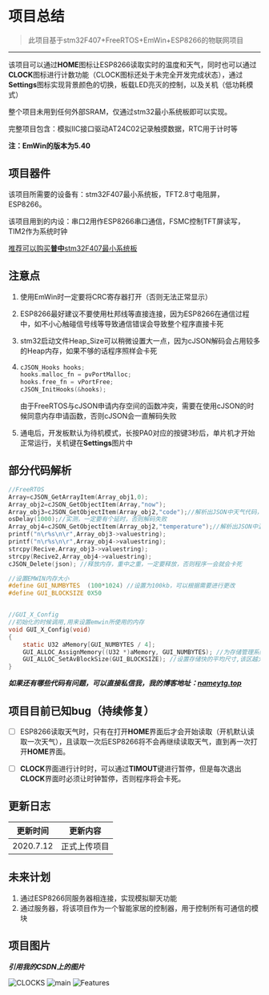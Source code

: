 # 项目总结

> 此项目基于stm32F407+FreeRTOS+EmWin+ESP8266的物联网项目

---

该项目可以通过**HOME**图标让ESP8266读取实时的温度和天气，同时也可以通过**CLOCK**图标进行计数功能（CLOCK图标还处于未完全开发完成状态），通过**Settings**图标实现背景颜色的切换，板载LED亮灭的控制，以及关机（低功耗模式）

整个项目未用到任何外部SRAM，仅通过stm32最小系统板即可以实现。<!--将stm32的资源合理运用，让DIY更加简单-->

完整项目包含：模拟IIC接口驱动AT24C02记录触摸数据，RTC用于计时等

**注：EmWin的版本为5.40**



## 项目器件

该项目所需要的设备有：stm32F407最小系统板，TFT2.8寸电阻屏，ESP8266。

该项目用到的内设：串口2用作ESP8266串口通信，FSMC控制TFT屏读写，TIM2作为系统时钟<!--具体可根据项目中cubemx来配置-->

<u>推荐可以购买**普中**stm32F407最小系统板</u><!--没有打广告哈，纯路人😺-->



## 注意点

1. 使用EmWin时一定要将CRC寄存器打开（否则无法正常显示）

2. ESP8266最好建议不要使用杜邦线等直接连接，因为ESP8266在通信过程中，如不小心触碰信号线等导致通信错误会导致整个程序直接卡死

3. stm32启动文件Heap_Size可以稍微设置大一点，因为cJSON解码会占用较多的Heap内存，如果不够的话程序照样会卡死

4. ```c
   cJSON_Hooks hooks;
   hooks.malloc_fn = pvPortMalloc;
   hooks.free_fn = vPortFree;
   cJSON_InitHooks(&hooks); 
   ```

   由于FreeRTOS与cJSON申请内存空间的函数冲突，需要在使用cJSON的时候同意内存申请函数，否则cJSON会一直解码失败

5. 通电后，开发板默认为待机模式，长按PA0对应的按键3秒后，单片机才开始正常运行，关机键在**Settings**图片中



## 部分代码解析

```c
//FreeRTOS
Array=cJSON_GetArrayItem(Array_obj1,0);
Array_obj2=cJSON_GetObjectItem(Array,"now");		
Array_obj3=cJSON_GetObjectItem(Array_obj2,"code");//解析出JSON中天气代码，如0->晴
osDelay(1000);//实测，一定要有个延时，否则解码失败
Array_obj4=cJSON_GetObjectItem(Array_obj2,"temperature");//解析出JSON中温度，注：温度以字符串形式解析出来
printf("n\r%s\n\r",Array_obj3->valuestring);
printf("n\r%s\n\r",Array_obj4->valuestring);
strcpy(Recive,Array_obj3->valuestring);
strcpy(Recive2,Array_obj4->valuestring);
cJSON_Delete(json);	//释放内存，重中之重，一定要释放，否则程序一会就会卡死
```

```c
//设置EMWIN内存大小
#define GUI_NUMBYTES  (100*1024) //设置为100kb，可以根据需要进行更改
#define GUI_BLOCKSIZE 0X50


//GUI_X_Config
//初始化的时候调用,用来设置emwin所使用的内存
void GUI_X_Config(void)
{
	static U32 aMemory[GUI_NUMBYTES / 4];
	GUI_ALLOC_AssignMemory((U32 *)aMemory, GUI_NUMBYTES); //为存储管理系统分配一个存储块
	GUI_ALLOC_SetAvBlockSize(GUI_BLOCKSIZE); //设置存储快的平均尺寸,该区越大,可用的存储快数量越少
}
```



***如果还有哪些代码有问题，可以直接私信我，我的博客地址：[nameytg.top](http://nameytg.top)***



## 项目目前已知bug（持续修复）

- [ ] ESP8266读取天气时，只有在打开**HOME**界面后才会开始读取（开机默认读取一次天气），且读取一次后ESP8266将不会再继续读取天气，直到再一次打开**HOME**界面。
- [ ] **CLOCK**界面进行计时时，可以通过**TIMOUT**键进行暂停，但是每次退出**CLOCK**界面时必须让时钟暂停，否则程序将会卡死。



## 更新日志

| 更新时间  |   更新内容   |
| :-------: | :----------: |
| 2020.7.12 | 正式上传项目 |



## 未来计划

1. 通过ESP8266同服务器相连接，实现模拟聊天功能
2. 通过服务器，将该项目作为一个智能家居的控制器，用于控制所有可通信的模块



## 项目图片

***引用我的CSDN上的图片***

![CLOCKS](https://img-blog.csdnimg.cn/20200712140057996.png?x-oss-process=image/watermark,type_ZmFuZ3poZW5naGVpdGk,shadow_10,text_aHR0cHM6Ly9ibG9nLmNzZG4ubmV0L25hbWVfbG9uZ21pbmc=,size_16,color_FFFFFF,t_70)
![main](https://img-blog.csdnimg.cn/20200712140057942.png?x-oss-process=image/watermark,type_ZmFuZ3poZW5naGVpdGk,shadow_10,text_aHR0cHM6Ly9ibG9nLmNzZG4ubmV0L25hbWVfbG9uZ21pbmc=,size_16,color_FFFFFF,t_70)
![Features](https://img-blog.csdnimg.cn/20200712140057920.png?x-oss-process=image/watermark,type_ZmFuZ3poZW5naGVpdGk,shadow_10,text_aHR0cHM6Ly9ibG9nLmNzZG4ubmV0L25hbWVfbG9uZ21pbmc=,size_16,color_FFFFFF,t_70)





